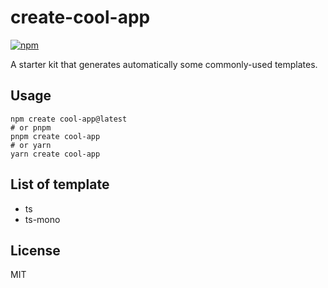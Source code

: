 # create-cool-app 

[![npm](https://img.shields.io/npm/v/create-cool-app.svg)](https://www.npmjs.com/package/create-cool-app)

A starter kit that generates automatically some commonly-used templates.

## Usage

```shell
npm create cool-app@latest
# or pnpm
pnpm create cool-app
# or yarn
yarn create cool-app
```

## List of template

- ts
- ts-mono

## License

MIT
